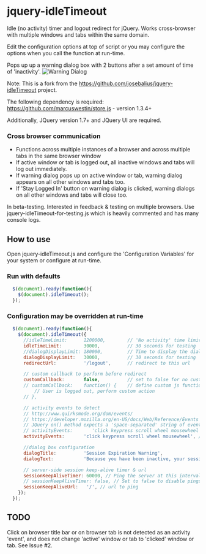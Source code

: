 # jquery-idleTimeout

Idle (no activity) timer and logout redirect for jQuery. Works cross-browser with multiple windows and tabs within the same domain.

Edit the configuration options at top of script or you may configure the options when you call the function at run-time.

Pops up up a warning dialog box with 2 buttons after a set amount of time of 'inactivity'.
![Warning Dialog](https://raw.github.com/JillElaine/jquery-idleTimeout/master/warning_dialog.png)

Note: This is a fork from the https://github.com/josebalius/jquery-idleTimeout project.

The following dependency is required: https://github.com/marcuswestin/store.js - version 1.3.4+

Additionally, JQuery version 1.7+ and JQuery UI are required.

### Cross browser communication
* Functions across multiple instances of a browser and across multiple tabs in the same browser window
* If active window or tab is logged out, all inactive windows and tabs will log out immediately.
* If warning dialog pops up on active window or tab, warning dialog appears on all other windows and tabs too.
* If 'Stay Logged In' button on warning dialog is clicked, warning dialogs on all other windows and tabs will close too.

In beta-testing. Interested in feedback & testing on multiple browsers.
Use jquery-idleTimeout-for-testing.js which is heavily commented and has many console logs.

## How to use

Open jquery-idleTimeout.js and configure the 'Configuration Variables' for your system or configure at run-time.

### Run with defaults

```Javascript
  $(document).ready(function(){
    $(document).idleTimeout();
  });
```

### Configuration may be overridden at run-time

```Javascript
  $(document).ready(function(){
    $(document).idleTimeout({
      //idleTimeLimit:      1200000,        // 'No activity' time limit in milliseconds. 1200000 = 20 Minutes
      idleTimeLimit:        30000,          // 30 seconds for testing
      //dialogDisplayLimit: 180000,         // Time to display the dialog before redirect (or callback) in milliseconds. 180000 = 3 Minutes
      dialogDisplayLimit:   30000,          // 30 seconds for testing
      redirectUrl:          '/logout',      // redirect to this url

      // custom callback to perform before redirect
      customCallback:       false,          // set to false for no customCallback
      // customCallback:    function() {    // define custom js function
          // User is logged out, perform custom action
      // },

      // activity events to detect
      // http://www.quirksmode.org/dom/events/
      // https://developer.mozilla.org/en-US/docs/Web/Reference/Events
      // JQuery on() method expects a 'space-separated' string of event names
      // activityEvents:       'click keypress scroll wheel mousewheel mousemove', // separate each event with a space
      activityEvents:       'click keypress scroll wheel mousewheel', // customize events for testing - remove mousemove

      //dialog box configuration
      dialogTitle:          'Session Expiration Warning',
      dialogText:           'Because you have been inactive, your session is about to expire.',

      // server-side session keep-alive timer & url
      sessionKeepAliveTimer: 60000, // Ping the server at this interval in milliseconds. 60000 = 1 Minute
      // sessionKeepAliveTimer: false, // Set to false to disable pings.
      sessionKeepAliveUrl:   '/', // url to ping
    });
  });
```

## TODO
Click on browser title bar or on browser tab is not detected as an activity 'event', and does not change 'active' window or tab to 'clicked' window or tab. See Issue #2.

